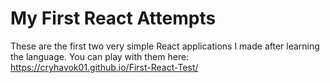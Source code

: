 # My First React Attempts
These are the first two very simple React applications I made after learning the language.  You can play with them here: https://cryhavok01.github.io/First-React-Test/
